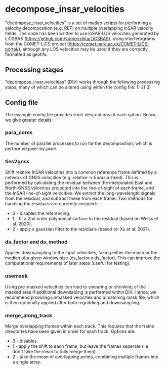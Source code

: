 # decompose_insar_velocities
"decompose_insar_velocities" is a set of matlab scripts for performing a velocity decomposition (e.g. REF) on multiple overlapping InSAR velocity fields.
The code has been written to use InSAR LOS velocities generated by LiCSBAS (https://github.com/yumorishita/LiCSBAS), using interferograms from the COMET-LiCS project (https://comet.nerc.ac.uk/COMET-LiCS-portal/), although any LOS velocities may be used if they are correctly formatted as geotifs.

## Processing stages
"decompose_insar_velocities" (DIV) works through the following processing steps, many of which can be altered using within the config file:
1)
2)
3)

## Config file
The example config file provides short descriptions of each option. Below, we give greater details:

### para_cores
The number of parallel processes to run for the decomposition, which is performed pixel-by-pixel.

### ties2gnss
Shift relative InSAR velocities into a common reference frame defined by a network of GNSS velocities (e.g. relative -> Eurasia-fixed).
This is performed by calculating the residual between the interpolated East and North GNSS velocities projected into the line-of-sight of each frame, and the InSAR line-of-sight velocities.
We extract the long-wavelength signals from the residual, and subtract these from each frame.
Two methods for handling the residuals are currently included:
 - 0 - disables the referencing.
 - 1 - fit a 2nd order polynomial surface to the residual (based on Weiss et al. 2020).
 - 2 - apply a gaussian filter to the residuals (based on Xu et al. 2021).

### ds_factor and ds_method
Applies downsampling to the input velocities, taking either the mean or the median of a given window size (ds_factor x ds_factor).
This can improve the computational requirements of later steps (useful for testing).

### usemask
Using pre-masked velocities can lead to smearing or shrinking of the masked area if additional downsapling is performed within DIV.
Hence, we recommend providing unmasked velocities and a matching mask file, which is then optionally applied after both regridding and downsampling.

### merge_along_track
Merge overlapping frames within each track.
This requires that the frame directories have been given in order for each track.
Options are:
 - 0 - disables.
 - 1 - apply the shift to each frame, but leave the frames seperate (i.e. don't take the mean to fully merge them).
 - 2 - take the mean of overlapping points, combining multiple frames into a single array.

